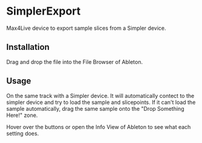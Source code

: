 # SimplerExport
Max4Live device to export sample slices from a Simpler device.

## Installation
Drag and drop the file into the File Browser of Ableton.

## Usage
On the same track with a Simpler device. It will automatically contect to the simpler device and try to load the sample and slicepoints. If it can't load the sample automatically, drag the same sample onto the "Drop Something Here!" zone.

Hover over the buttons or open the Info View of Ableton to see what each setting does.
